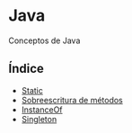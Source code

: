 # Java

Conceptos de Java

## Índice

- [Static](static-override-methods.md#static)
- [Sobreescritura de métodos](static-override-methods.md#override-methods)
- [InstanceOf](instanceof.md#instanceof)
- [Singleton](singleton.md#singleton)